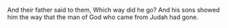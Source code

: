 And their father said to them, Which way did he go? And his sons showed him the way that the man of God who came from Judah had gone.
